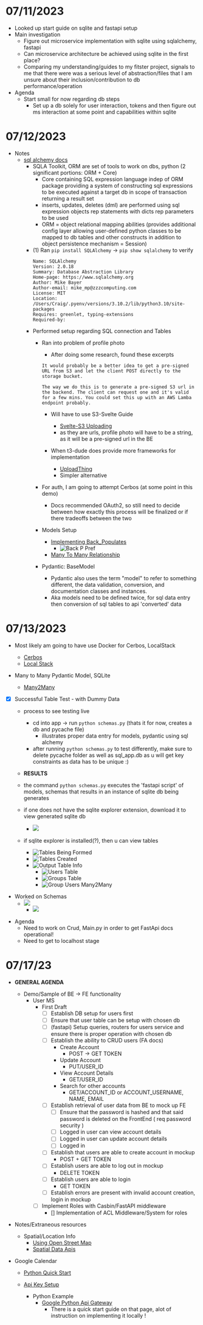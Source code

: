 # 07/11/2023
- Looked up start guide on sqlite and fastapi setup
- Main investigation
    - Figure out microservice implementation with sqlite using sqlalchemy, fastapi
    - Can microservice architecture be achieved using sqlite in the first place?
    - Comparing my understanding/guides to my fitster project, signals to me that there were was a serious level of abstraction/files that I am unsure about their inclusion/contribution to db performance/operation
- Agenda
    - Start small for now regarding db steps
        - Set up a db solely for user interaction, tokens and then figure out ms interaction at some point and capabilities within sqlite

# 07/12/2023
- Notes
    - [sql alchemy docs](https:/.sqlalchemy.org/en/20/intro.html)
        - SQLA Toolkit, ORM are set of tools to work on dbs, python (2 significant portions: ORM + Core)
            - Core containing SQL expression language indep of ORM package providing a system of constructing sql expressions to be executed against a target db in scope of transaction returning a result set
            - inserts, updates, deletes (dml) are performed using sql expression objects rep statements with dicts rep parameters to be used
            - ORM = object relational mapping abilities (provides additional config layer allowing user-defined python classes to be mapped to db tables and other constructs in addition to object persistence mechanism = Session)
        - (1) Ran  `pip install SQLAlchemy` -> `pip show sqlalchemy` to verify
            ```
            Name: SQLAlchemy
            Version: 2.0.18
            Summary: Database Abstraction Library
            Home-page: https://www.sqlalchemy.org
            Author: Mike Bayer
            Author-email: mike_mp@zzzcomputing.com
            License: MIT
            Location: /Users/Craig/.pyenv/versions/3.10.2/lib/python3.10/site-packages
            Requires: greenlet, typing-extensions
            Required-by:
            ```
        - Performed setup regarding SQL connection and Tables
            - Ran into problem of profile photo
                * After doing some research, found these excerpts
                ```
                It would probably be a better idea to get a pre-signed URL from S3 and let the client POST directly to the storage bucket.

                The way we do this is to generate a pre-signed S3 url in the backend. The client can request one and it's valid for a few mins. You could set this up with an AWS Lamba endpoint probably.
                ```
                - Will have to use S3-Svelte Guide
                    * [Svelte-S3 Uploading](https://rodneylab.com/sveltekit-s3-compatible-storage/)
                    - as they are urls, profile photo will have to be a string, as it will be a pre-signed url in the BE

                - When t3-dude does provide more frameworks for implementation
                    - [UploadThing](https:/.uploadthing.com/solid)
                    - Simpler alternative

            - For auth, I am going to attempt Cerbos (at some point in this demo)
                - Docs recommended OAuth2, so still need to decide between how exactly this process will be finalized or if there tradeoffs between the two

            - Models Setup
                - [Implementing Back_Populates](https://stackoverflow.com/questions/39869793/when-do-i-need-to-use-sqlalchemy-back-populates)
                    - ![Back P Pref](../Images/Preference%20Towards%20Back%20Populates.png)
                - [Many To Many Relationship](https://stackoverflow.com/questions/5756559/how-to-build-many-to-many-relations-using-sqlalchemy-a-good-example)

            - Pydantic: BaseModel
                - Pydantic also uses the term "model" to refer to something different, the data validation, conversion, and documentation classes and instances.
                - Aka models need to be defined twice, for sql data entry then conversion of sql tables to api 'converted' data

# 07/13/2023
- Most likely am going to have use Docker for Cerbos, LocalStack
    - [Cerbos](https://github.com/cerbos/python-sqlalchemy-cerbos/tree/main)
    - [Local Stack](https://github.com/localstack/localstack#example)

- Many to Many Pydantic Model, SQLite
    - [Many2Many](https://www.gormanalysis.com/blog/many-to-many-relationships-in-fastapi/)

- [X] Successful Table Test - with Dummy Data

    - process to see testing live
        - cd into app -> run `python schemas.py` (thats it for now, creates a db and pycache file)
            - illustrates proper data entry for models, pydantic using sql alchemy
        - after running `python schemas.py` to test differently, make sure to delete pycache folder as well as sql_app.db as u will get key constraints as data has to be unique :)

    - __RESULTS__
    - the command `python schemas.py` executes the 'fastapi script' of models, schemas that results in an instance of sqlite db being generates
    - if one does not have the sqlite explorer extension, download it to view generated sqlite db
        - ![](../Images/SQLite_Explorer.png)
    - if sqlite explorer is installed(?), then u can view tables
        - ![Tables Being Formed](../Images/Shows_Formation_Tables.png)
        - ![Tables Created](../Images/Tables_Created_SQLite.png)
        - ![Output Table Info](../Images/Outputting_Table_Info.png)
            - ![Users Table](../Images/Users_Table.png)
            - ![Groups Table](../Images/GroupsTable.png)
            - ![Group Users Many2Many](../Images/GroupUsers_Table.png)


- Worked on Schemas
    - ![](../Images/Schema_Work.png)
        - ![](../Images/Return_JSON_via_Schemas.png)

* Agenda
    - Need to work on Crud, Main.py in order to get FastApi docs operational!
    - Need to get to localhost stage

# 07/17/23
- __GENERAL AGENDA__
    - Demo/Sample of BE -> FE functionality
        - User MS
            - First Draft
                - [ ] Establish DB setup for users first
                - [ ] Ensure that user table can be setup with chosen db
                - [ ] (fastapi) Setup queries, routers for users service and ensure there is proper operation with chosen db
                - [ ] Establish the ability to CRUD users (FA docs)
                    - Create Account
                        - POST -> GET TOKEN
                    - Update Account
                        - PUT/USER_ID
                    - View Account Details
                        - GET/USER_ID
                    - Search for other accounts
                        - GET/ACCOUNT_ID or ACCOUNT_USERNAME, NAME, EMAIL
                - [ ] Establish retrieval of user data from BE to mock up FE
                    - [ ] Ensure that the password is hashed and that said password is deleted on the FrontEnd ( req password security )
                    - [ ] Logged in user can view account details
                    - [ ] Logged in user can update account details
                    - [ ] Logged in
                - [ ] Establish that users are able to create account in mockup
                    - POST + GET TOKEN
                - [ ] Establish users are able to log out in mockup
                    - DELETE TOKEN
                - [ ] Establish users are able to login
                    - GET TOKEN
                - [ ] Establish errors are present with invalid account creation, login in mockup
            - [ ] Implement Roles with Casbin/FastAPI middleware
                - [] Implementation of ACL Middleware/System for roles

- Notes/Extraneous resources
    - Spatial/Location Info
        - [Using Open Street Map](https://wiki.openstreetmap.org/wiki/Using_OpenStreetMap#Web_applications)
        - [Spatial Data Apis](https://www.reddit.com/r/gis/comments/tb5rcq/what_are_some_of_your_favorite_apis_that_expose/)

- Google Calendar
    - [Python Quick Start](https://developers.google.com/calendar/api/quickstart/python)

    - [Api Key Setup](https://stackoverflow.com/questions/50881005/google-sheet-api-message-the-request-is-missing-a-valid-api-key)

        - Python Example
            - [Google Python Api Gateway](https://github.com/googleapis/python-api-gateway)
                - There is a quick start guide on that page, alot of instruction on implementing it locally !
